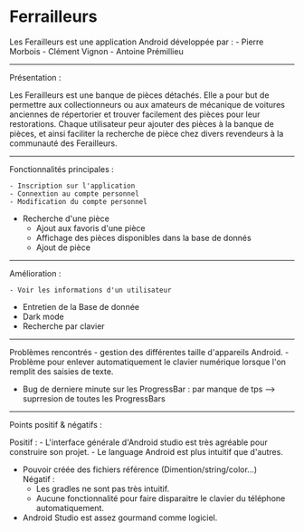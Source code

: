 # Ferrailleurs

Les Ferailleurs est une application Android développée par :
	- Pierre Morbois
	- Clément Vignon
	- Antoine Prémillieu

---------------
Présentation :

Les Ferailleurs est une banque de pièces détachés.
Elle a pour but de permettre aux collectionneurs ou aux amateurs de mécanique de voitures anciennes de répertorier et trouver facilement des pièces pour leur restorations.
Chaque utilisateur peur ajouter des pièces à la banque de pièces, et ainsi faciliter la recherche de pièce chez divers revendeurs à la communauté des Ferailleurs.

---------------
Fonctionnalités principales : 

	- Inscription sur l'application
	- Connextion au compte personnel
	- Modification du compte personnel
  - Recherche d'une pièce
	- Ajout aux favoris d'une pièce
	- Affichage des pièces disponibles dans la base de donnés
	- Ajout de pièce
  
  ---------------
Amélioration : 

	- Voir les informations d'un utilisateur 
  - Entretien de la Base de donnée
  - Dark mode
  - Recherche par clavier
 

---------------
Problèmes rencontrés
	- gestion des différentes taille d'appareils Android.
	- Problème pour enlever automatiquement le clavier numérique lorsque l'on remplit des saisies de texte.
  - Bug de derniere minute sur les ProgressBar : par manque de tps --> suprresion de toutes les ProgressBars

---------------
Points positif & négatifs :

Positif :
	- L'interface générale d'Android studio est très agréable pour construire son projet.
	- Le language Android est plus intuitif que d'autres.
  - Pouvoir créée des fichiers référence (Dimention/string/color...)  
Négatif :
	- Les gradles ne sont pas très intuitif.
	- Aucune fonctionnalité pour faire disparaitre le clavier du téléphone automatiquement.
  - Android Studio est assez gourmand comme logiciel.

